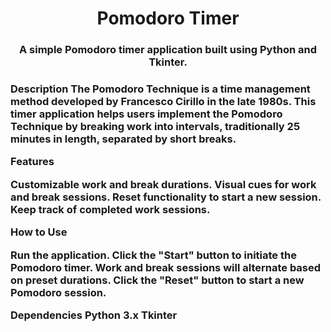 <h1 align="center">Pomodoro Timer</h1>
<h3 align="center">A simple Pomodoro timer application built using Python and Tkinter.<h3/>

Description
The Pomodoro Technique is a time management method developed by Francesco Cirillo in the late 1980s. This timer application helps users implement the Pomodoro Technique by breaking work into intervals, traditionally 25 minutes in length, separated by short breaks.

Features

Customizable work and break durations.
Visual cues for work and break sessions.
Reset functionality to start a new session.
Keep track of completed work sessions.

How to Use

Run the application.
Click the "Start" button to initiate the Pomodoro timer.
Work and break sessions will alternate based on preset durations.
Click the "Reset" button to start a new Pomodoro session.

Dependencies
Python 3.x
Tkinter
